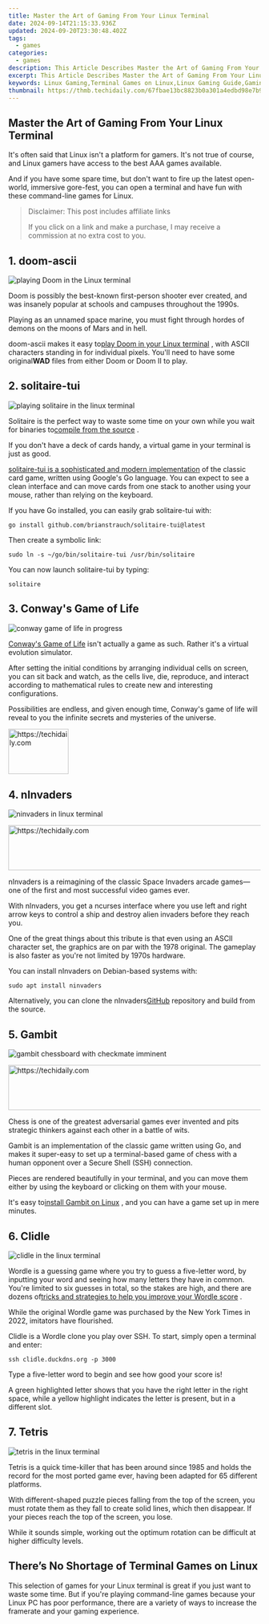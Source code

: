 ```yaml
---
title: Master the Art of Gaming From Your Linux Terminal
date: 2024-09-14T21:15:33.936Z
updated: 2024-09-20T23:30:48.402Z
tags:
  - games
categories:
  - games
description: This Article Describes Master the Art of Gaming From Your Linux Terminal
excerpt: This Article Describes Master the Art of Gaming From Your Linux Terminal
keywords: Linux Gaming,Terminal Games on Linux,Linux Gaming Guide,Gaming Terminal Tips,Linux Gaming Techniques,How To Play Games on Linux Terminal,Advanced Gaming on Linux Terminal
thumbnail: https://thmb.techidaily.com/67fbae13bc8823b0a301a4edbd98e7b90a3759ff0f1b1dda3ab1c9790066eccf.jpg
---
```


## Master the Art of Gaming From Your Linux Terminal

 It's often said that Linux isn't a platform for gamers. It's not true of course, and Linux gamers have access to the best AAA games available.

 And if you have some spare time, but don't want to fire up the latest open-world, immersive gore-fest, you can open a terminal and have fun with these command-line games for Linux.

>  Disclaimer: This post includes affiliate links
>
>  If you click on a link and make a purchase, I may receive a commission at no extra cost to you.
>

## 1\. doom-ascii

![playing Doom in the Linux terminal](https://static1.makeuseofimages.com/wordpress/wp-content/uploads/2023/04/playing-doom-in-the-linux-terminal.jpg)

 Doom is possibly the best-known first-person shooter ever created, and was insanely popular at schools and campuses throughout the 1990s.

 Playing as an unnamed space marine, you must fight through hordes of demons on the moons of Mars and in hell.

 doom-ascii makes it easy to[play Doom in your Linux terminal](https://www.makeuseof.com/how-to-play-doom-in-linux-terminal/) , with ASCII characters standing in for individual pixels. You'll need to have some original**WAD** files from either Doom or Doom II to play.

## 2\. solitaire-tui

![playing solitaire in the linux terminal](https://static1.makeuseofimages.com/wordpress/wp-content/uploads/2023/03/playing-solitaire-in-the-linux-terminal.jpg)

 Solitaire is the perfect way to waste some time on your own while you wait for binaries to[compile from the source](https://www.makeuseof.com/compile-install-software-from-source-linux/) .

 If you don't have a deck of cards handy, a virtual game in your terminal is just as good.

[solitaire-tui is a sophisticated and modern implementation](http://www.makeuseof.com/play-solitaire-in-linux-terminal/) of the classic card game, written using Google's Go language. You can expect to see a clean interface and can move cards from one stack to another using your mouse, rather than relying on the keyboard.

If you have Go installed, you can easily grab solitaire-tui with:

`go install github.com/brianstrauch/solitaire-tui@latest`

Then create a symbolic link:

`sudo ln -s ~/go/bin/solitaire-tui /usr/bin/solitaire`

You can now launch solitaire-tui by typing:

`solitaire`

## 3\. Conway's Game of Life

![conway game of life in progress](https://static1.makeuseofimages.com/wordpress/wp-content/uploads/2023/04/conway-game-in-progress.jpg)

[Conway's Game of Life](https://www.makeuseof.com/play-conways-game-of-life-in-linux-terminal/) isn't actually a game as such. Rather it's a virtual evolution simulator.

 After setting the initial conditions by arranging individual cells on screen, you can sit back and watch, as the cells live, die, reproduce, and interact according to mathematical rules to create new and interesting configurations.

 Possibilities are endless, and given enough time, Conway's game of life will reveal to you the infinite secrets and mysteries of the universe.

<!-- affiliate ads begin -->
<a href="https://bluetties.sjv.io/c/5597632/2141688/17094" target="_top" id="2141688">
  <img src="//a.impactradius-go.com/display-ad/17094-2141688" border="0" alt="https://techidaily.com" width="120" height="90"/>
</a>
<img height="0" width="0" src="https://bluetties.sjv.io/i/5597632/2141688/17094" style="position:absolute;visibility:hidden;" border="0" />
<!-- affiliate ads end -->

## 4\. nInvaders

![ninvaders in linux terminal](https://static1.makeuseofimages.com/wordpress/wp-content/uploads/2023/07/ninvaders-in-linux-terminal.jpg)

<!-- affiliate ads begin -->
<a href="https://united.elfm.net/c/5597632/2139563/4704" target="_top" id="2139563">
  <img src="//a.impactradius-go.com/display-ad/4704-2139563" border="0" alt="https://techidaily.com" width="728" height="90"/>
</a>
<img height="0" width="0" src="https://united.elfm.net/i/5597632/2139563/4704" style="position:absolute;visibility:hidden;" border="0" />
<!-- affiliate ads end -->

 nInvaders is a reimagining of the classic Space Invaders arcade games—one of the first and most successful video games ever.

 With nInvaders, you get a ncurses interface where you use left and right arrow keys to control a ship and destroy alien invaders before they reach you.

 One of the great things about this tribute is that even using an ASCII character set, the graphics are on par with the 1978 original. The gameplay is also faster as you're not limited by 1970s hardware.

You can install nInvaders on Debian-based systems with:

`sudo apt install ninvaders`

 Alternatively, you can clone the nInvaders[GitHub](https://github.com/doctorfree/ninvaders) repository and build from the source.

## 5\. Gambit

![gambit chessboard with checkmate imminent](https://static1.makeuseofimages.com/wordpress/wp-content/uploads/2023/04/gambit-chessboard-with-checkmate-imminent.jpg)

<!-- affiliate ads begin -->
<a href="https://appsumo.8odi.net/c/5597632/2111982/7443" target="_top" id="2111982">
  <img src="//a.impactradius-go.com/display-ad/7443-2111982" border="0" alt="https://techidaily.com" width="728" height="90"/>
</a>
<img height="0" width="0" src="https://appsumo.8odi.net/i/5597632/2111982/7443" style="position:absolute;visibility:hidden;" border="0" />
<!-- affiliate ads end -->

 Chess is one of the greatest adversarial games ever invented and pits strategic thinkers against each other in a battle of wits.

 Gambit is an implementation of the classic game written using Go, and makes it super-easy to set up a terminal-based game of chess with a human opponent over a Secure Shell (SSH) connection.

 Pieces are rendered beautifully in your terminal, and you can move them either by using the keyboard or clicking on them with your mouse.

 It's easy to[install Gambit on Linux](https://www.makeuseof.com/play-chess-linux-terminal-multiplayer-over-ssh/) , and you can have a game set up in mere minutes.

## 6\. Clidle

![clidle in the linux terminal](https://static1.makeuseofimages.com/wordpress/wp-content/uploads/2023/07/clidle-in-the-linux-terminal.jpg)

 Wordle is a guessing game where you try to guess a five-letter word, by inputting your word and seeing how many letters they have in common. You're limited to six guesses in total, so the stakes are high, and there are dozens of[tricks and strategies to help you improve your Wordle score](https://www.makeuseof.com/wordle-tips-hints-tricks/) .

 While the original Wordle game was purchased by the New York Times in 2022, imitators have flourished.

 Clidle is a Wordle clone you play over SSH. To start, simply open a terminal and enter:

`ssh clidle.duckdns.org -p 3000`

Type a five-letter word to begin and see how good your score is!

 A green highlighted letter shows that you have the right letter in the right space, while a yellow highlight indicates the letter is present, but in a different slot.

## 7\. Tetris

![tetris in the linux terminal](https://static1.makeuseofimages.com/wordpress/wp-content/uploads/2023/07/tetris-in-the-linux-terminal.jpg)

 Tetris is a quick time-killer that has been around since 1985 and holds the record for the most ported game ever, having been adapted for 65 different platforms.

 With different-shaped puzzle pieces falling from the top of the screen, you must rotate them as they fall to create solid lines, which then disappear. If your pieces reach the top of the screen, you lose.

 While it sounds simple, working out the optimum rotation can be difficult at higher difficulty levels.

## There’s No Shortage of Terminal Games on Linux

 This selection of games for your Linux terminal is great if you just want to waste some time. But if you're playing command-line games because your Linux PC has poor performance, there are a variety of ways to increase the framerate and your gaming experience.

<ins class="adsbygoogle"
     style="display:block"
     data-ad-format="autorelaxed"
     data-ad-client="ca-pub-7571918770474297"
     data-ad-slot="1223367746"></ins>

<ins class="adsbygoogle"
     style="display:block"
     data-ad-client="ca-pub-7571918770474297"
     data-ad-slot="8358498916"
     data-ad-format="auto"
     data-full-width-responsive="true"></ins>



